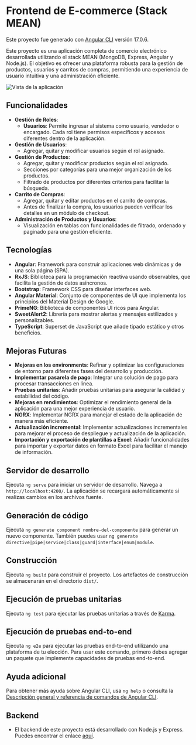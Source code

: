 # Frontend de E-commerce (Stack MEAN)
Este proyecto fue generado con [Angular CLI](https://github.com/angular/angular-cli) versión 17.0.6.

Este proyecto es una aplicación completa de comercio electrónico desarrollada utilizando el stack MEAN (MongoDB, Express, Angular y Node.js). El objetivo es ofrecer una plataforma robusta para la gestión de productos, usuarios y carritos de compras, permitiendo una experiencia de usuario intuitiva y una administración eficiente.

![Vista de la aplicación](https://res.cloudinary.com/dg4jn9vi5/image/upload/v1726417246/e-com_github_wuqpr3.png)

## Funcionalidades

- **Gestión de Roles**:
  - **Usuarios**: Permite ingresar al sistema como usuario, vendedor o encargado. Cada rol tiene permisos específicos y accesos diferentes dentro de la aplicación.
- **Gestión de Usuarios**:
  - Agregar, quitar y modificar usuarios según el rol asignado.
- **Gestión de Productos**:
  - Agregar, quitar y modificar productos según el rol asignado.
  - Secciones por categorías para una mejor organización de los productos.
  - Filtrado de productos por diferentes criterios para facilitar la búsqueda.
- **Carrito de Compras**:
  - Agregar, quitar y editar productos en el carrito de compras.
  - Antes de finalizar la compra, los usuarios pueden verificar los detalles en un módulo de checkout.
- **Administración de Productos y Usuarios**:
  - Visualización en tablas con funcionalidades de filtrado, ordenado y paginado para una gestión eficiente.

## Tecnologías
- **Angular**: Framework para construir aplicaciones web dinámicas y de una sola página (SPA).
- **RxJS**: Biblioteca para la programación reactiva usando observables, que facilita la gestión de datos asíncronos.
- **Bootstrap**: Framework CSS para diseñar interfaces web.
- **Angular Material**: Conjunto de componentes de UI que implementa los principios del Material Design de Google.
- **PrimeNG**: Biblioteca de componentes UI ricos para Angular.
- **SweetAlert2**: Librería para mostrar alertas y mensajes estilizados y personalizables.
- **TypeScript**: Superset de JavaScript que añade tipado estático y otros beneficios.

## Mejoras Futuras
- **Mejoras en los environments**: Refinar y optimizar las configuraciones de entorno para diferentes fases del desarrollo y producción.
- **Implementar pasarela de pago**: Integrar una solución de pago para procesar transacciones en línea.
- **Pruebas unitarias**: Añadir pruebas unitarias para asegurar la calidad y estabilidad del código.
- **Mejoras en rendimientos**: Optimizar el rendimiento general de la aplicación para una mejor experiencia de usuario.
- **NGRX**: Implementar NGRX para manejar el estado de la aplicación de manera más eficiente.
- **Actualización incremental**: Implementar actualizaciones incrementales para mejorar el proceso de despliegue y actualización de la aplicación.
- **Importación y exportación de plantillas a Excel**: Añadir funcionalidades para importar y exportar datos en formato Excel para facilitar el manejo de información.

## Servidor de desarrollo

Ejecuta `ng serve` para iniciar un servidor de desarrollo. Navega a `http://localhost:4200/`. La aplicación se recargará automáticamente si realizas cambios en los archivos fuente.

## Generación de código

Ejecuta `ng generate component nombre-del-componente` para generar un nuevo componente. También puedes usar `ng generate directive|pipe|service|class|guard|interface|enum|module`.

## Construcción

Ejecuta `ng build` para construir el proyecto. Los artefactos de construcción se almacenarán en el directorio `dist/`.

## Ejecución de pruebas unitarias

Ejecuta `ng test` para ejecutar las pruebas unitarias a través de [Karma](https://karma-runner.github.io).

## Ejecución de pruebas end-to-end

Ejecuta `ng e2e` para ejecutar las pruebas end-to-end utilizando una plataforma de tu elección. Para usar este comando, primero debes agregar un paquete que implemente capacidades de pruebas end-to-end.

## Ayuda adicional

Para obtener más ayuda sobre Angular CLI, usa `ng help` o consulta la [Descripción general y referencia de comandos de Angular CLI](https://angular.io/cli).

## Backend
- El backend de este proyecto está desarrollado con Node.js y Express. Puedes encontrar el enlace [aquí](https://github.com/FernandezFederico/ecommerce-backend_express).

